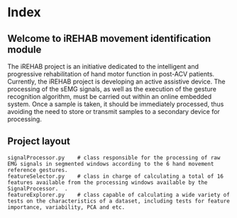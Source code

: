 # Index


## Welcome to iREHAB movement identification module

The iREHAB project is an initiative dedicated to the intelligent and progressive rehabilitation of hand motor function in post-ACV patients. Currently, the iREHAB project is developing an active assistive device. The processing of the sEMG signals, as well as the execution of the gesture recognition algorithm, must be carried out within an online embedded system. Once a sample is taken, it should be immediately processed, thus avoiding the need to store or transmit samples to a secondary device for processing.



## Project layout

    signalProcessor.py    # class responsible for the processing of raw EMG signals in segmented windows according to the 6 hand movement reference gestures.
    featureSelector.py    # class in charge of calculating a total of 16 features available from the processing windows available by the SignalProcessor.  .
    featureExplorer.py    # class capable of calculating a wide variety of tests on the characteristics of a dataset, including tests for feature importance, variability, PCA and etc.
    
